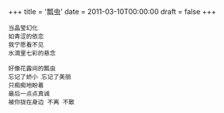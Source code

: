 +++
title = '瓢虫'
date = 2011-03-10T00:00:00
draft = false
+++

<div class="poem">

```
当晶莹幻化
如青涩的依恋
我宁愿看不见
水滴里七彩的悬念

好像花露间的瓢虫
忘记了娇小 忘记了美丽
只痴痴地盼着
最后一点点真诚
被你拢在身边 不离 不散
```

</div>
